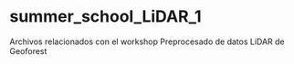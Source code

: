 # summer_school_LiDAR_1
Archivos relacionados con el workshop Preprocesado de datos LiDAR de Geoforest
